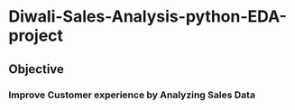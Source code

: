 # Diwali-Sales-Analysis-python-EDA-project
## Objective
### Improve Customer experience by Analyzing Sales Data
